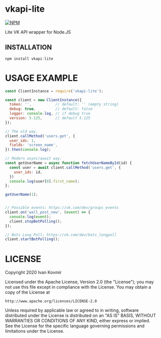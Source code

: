 # vkapi-lite

[![NPM](https://nodei.co/npm/vkapi-lite.png)](https://nodei.co/npm/vkapi-lite/)

Lite VK API wrapper for Node.JS

## INSTALLATION

```
npm install vkapi-lite
```

# USAGE EXAMPLE

```javascript
const ClientInstance = require('vkapi-lite');

const client = new ClientInstance({
  token: '',           // default: '' (empty string)
  debug: true,         // default: false
  logger: console.log, // if debug true
  version: 5.125,      // default 5.125
});

// The old way.
client.callMethod('users.get', {
  user_ids: 1,
  fields: 'screen_name',
}).then(console.log);

// Modern async/await way.
const getUserName = async function fetchUserNameById(id) {
  const user = await client.callMethod('users.get', {
    user_ids: id,
  })
  console.log(user[0].first_name);
};

getUserName(1);


// Possible events: https://vk.com/dev/groups_events
client.on('wall_post_new', (event) => {
  console.log(event);
  client.stopBotPolling();
});

// Bots Long Poll: https://vk.com/dev/bots_longpoll
client.startBotPolling();
```

# LICENSE
Copyright 2020 Ivan Kovmir

Licensed under the Apache License, Version 2.0 (the "License");
you may not use this file except in compliance with the License.
You may obtain a copy of the License at

    http://www.apache.org/licenses/LICENSE-2.0

Unless required by applicable law or agreed to in writing, software
distributed under the License is distributed on an "AS IS" BASIS,
WITHOUT WARRANTIES OR CONDITIONS OF ANY KIND, either express or implied.
See the License for the specific language governing permissions and
limitations under the License.
